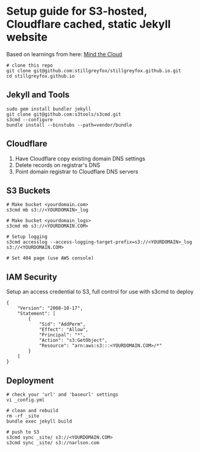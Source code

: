 # Setup guide for S3-hosted, Cloudflare cached, static Jekyll website

Based on learnings from here:
[Mind the Cloud](http://blog.mindthecloud.com/2014/08/31/create-your-static-blog-from-scratch-in-1-hour.html)

    # clone this repo
    git clone git@github.com:stillgreyfox/stillgreyfox.github.io.git
    cd stillgreyfox.github.io


## Jekyll and Tools
    
    sudo gem install bundler jekyll
    git clone git@github.com:s3tools/s3cmd.git
    s3cmd --configure
    bundle install --binstubs --path=vendor/bundle


## Cloudflare

1. Have Cloudflare copy existing domain DNS settings
2. Delete records on registrar's DNS
3. Point domain registrar to Cloudflare DNS servers


## S3 Buckets

    # Make bucket <yourdomain.com>
    s3cmd mb s3://<YOURDOMAIN>_log

    # Make bucket <yourdomain_logs>
    s3cmd mb s3://<YOURDOMAIN.COM>

    # Setup logging
    s3cmd accesslog --access-logging-target-prefix=s3://<YOURDOMAIN>_log s3://<YOURDOMAIN.COM>

    # Set 404 page (use AWS console)


## IAM Security
Setup an access credential to S3, full control for use with s3cmd to deploy

	{
		"Version": "2008-10-17",
		"Statement": [
			{
				"Sid": "AddPerm",
				"Effect": "Allow",
				"Principal": "*",
				"Action": "s3:GetObject",
				"Resource": "arn:aws:s3:::<YOURDOMAIN.COM>/*"
			}
		]
	}


## Deployment

    # check your 'url' and 'baseurl' settings
    vi _config.yml

    # clean and rebuild
    rm -rf _site
    bundle exec jekyll build

    # push to S3
    s3cmd sync _site/ s3://<YOURDOMAIN.COM>
    s3cmd sync _site/ s3://narlson.com
